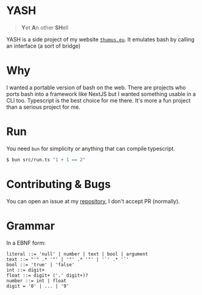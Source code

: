 # YASH
> **Y**et **A**n other **SH**ell

YASH is a side project of my website [`thumus.eu`](https://thumus.eu). It emulates bash by calling an interface (a sort of bridge) 

# Why

I wanted a portable version of bash on the web.
There are projects who ports bash into a framework like NextJS but I wanted something usable in a CLI too. Typescript is the best choice for me there. It's more a fun project than a serious project for me.

# Run
You need `bun` for simplicity or anything that can compile typescript.

```sh
$ bun src/run.ts "1 + 1 == 2"
```

# Contributing & Bugs

You can open an issue at my [repository](https://github.com/ThumusLive/yash.thumus.eu), I don't accept PR (normally).

# Grammar

In a EBNF form:

```EBNF
literal ::= 'null' | number | text | bool | argument
text ::= "'" .* '"' | '"' .* '"' | '`' .* '`'
bool ::= 'true' | 'false'
int ::= digit+
float ::= digit+ ('.' digit+)?
number ::= int | float
digit = '0' | ... | '9'
```